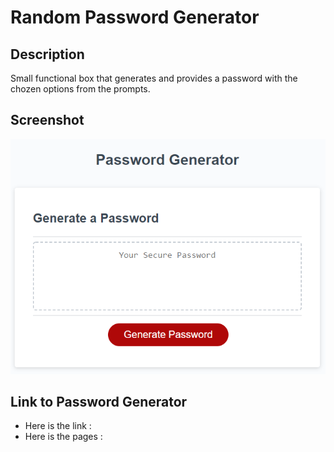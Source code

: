 # Random Password Generator

## Description

Small functional box that generates and provides a password with the chozen options from the prompts.

## Screenshot

![This password generator.](./assets/images/PWGen.png)

## Link to Password Generator

* Here is the link : [](https://github.com/JMGuzman-784/hw3)
* Here is the pages : [](https://jmguzman-784.github.io/hw3/)